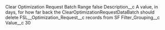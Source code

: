 <?xml version="1.0" encoding="UTF-8"?>
<CustomMetadata xmlns="http://soap.sforce.com/2006/04/metadata" xmlns:xsi="http://www.w3.org/2001/XMLSchema-instance" xmlns:xsd="http://www.w3.org/2001/XMLSchema">
    <label>Clear Optimization Request Batch Range</label>
    <protected>false</protected>
    <values>
        <field>Description__c</field>
        <value xsi:type="xsd:string">A value, in days, for how far back the ClearOptimizationRequestDataBatch should delete FSL__Optimization_Request__c records from SF</value>
    </values>
    <values>
        <field>Filter_Grouping__c</field>
        <value xsi:nil="true"/>
    </values>
    <values>
        <field>Value__c</field>
        <value xsi:type="xsd:string">30</value>
    </values>
</CustomMetadata>
